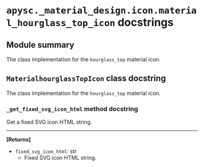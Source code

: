 # `apysc._material_design.icon.material_hourglass_top_icon` docstrings

## Module summary

The class implementation for the `hourglass_top` material icon.

## `MaterialhourglassTopIcon` class docstring

The class implementation for the `hourglass_top` material icon.

### `_get_fixed_svg_icon_html` method docstring

Get a fixed SVG icon HTML string.<hr>

**[Returns]**

- `fixed_svg_icon_html`: str
  - Fixed SVG icon HTML string.